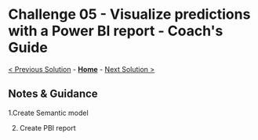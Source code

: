 # Challenge 05 - Visualize predictions with a Power BI report - Coach's Guide 

[< Previous Solution](./Solution-04.md) - **[Home](./README.md)** - [Next Solution >](./Solution-06.md)

## Notes & Guidance

1.Create Semantic model

2. Create PBI report
